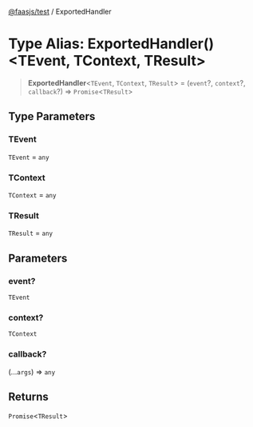 [@faasjs/test](../README.md) / ExportedHandler

# Type Alias: ExportedHandler()\<TEvent, TContext, TResult\>

> **ExportedHandler**\<`TEvent`, `TContext`, `TResult`\> = (`event`?, `context`?, `callback`?) => `Promise`\<`TResult`\>

## Type Parameters

### TEvent

`TEvent` = `any`

### TContext

`TContext` = `any`

### TResult

`TResult` = `any`

## Parameters

### event?

`TEvent`

### context?

`TContext`

### callback?

(...`args`) => `any`

## Returns

`Promise`\<`TResult`\>
